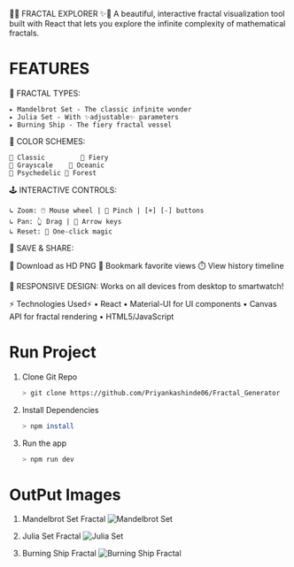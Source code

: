 🌌✨ FRACTAL EXPLORER ✨🌌
A beautiful, interactive fractal visualization tool built with React that lets you explore the infinite complexity of mathematical fractals.

# FEATURES  

🔮 FRACTAL TYPES:

    ▸ Mandelbrot Set - The classic infinite wonder
    ▸ Julia Set - With ✨adjustable✨ parameters
    ▸ Burning Ship - The fiery fractal vessel

🎨 COLOR SCHEMES:  

    🔘 Classic         🔘 Fiery
    🔘 Grayscale    🔘 Oceanic
    🔘 Psychedelic 🔘 Forest

🕹️ INTERACTIVE CONTROLS:

    ↳ Zoom: 🖱️ Mouse wheel | 📱 Pinch | [+] [-] buttons
    ↳ Pan: 👆 Drag | 🏹 Arrow keys
    ↳ Reset: 💫 One-click magic


💾 SAVE & SHARE:

  📸 Download as HD PNG
  🔖 Bookmark favorite views
  ⏱️ View history timeline


📱 RESPONSIVE DESIGN:
    Works on all devices from desktop to smartwatch!

⚡ Technologies Used⚡
    •	React
    •	Material-UI for UI components
    •	Canvas API for fractal rendering
    •	HTML5/JavaScript

# Run Project

1. Clone Git Repo
    ```bash
    > git clone https://github.com/Priyankashinde06/Fractal_Generator

2. Install Dependencies
    ```bash
    > npm install

3. Run the app
    ```bash
    > npm run dev

# OutPut Images

1. Mandelbrot Set Fractal
![Mandelbrot Set](https://github.com/user-attachments/assets/c7144c2d-5c84-46d8-b3cc-61ddc7b97f0c)

2. Julia Set Fractal
![Julia Set](https://github.com/user-attachments/assets/ce1cab32-4205-4dba-8f5f-496a6115527b)

3. Burning Ship Fractal
![Burning Ship Fractal](https://github.com/user-attachments/assets/3e7e9d0b-6e3e-4228-8311-aed5ec1c97a9)

